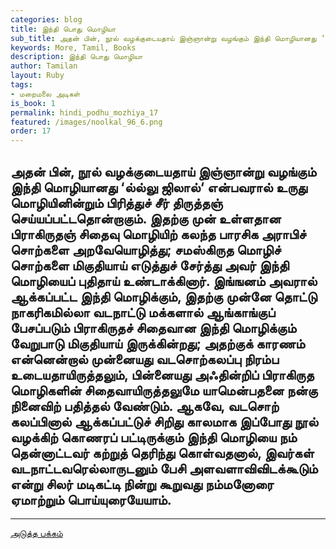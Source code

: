 ```yaml
---
categories: blog
title: இந்தி பொது மொழியா
sub_title: அதன் பின், நூல் வழக்குடையதாய் இஞ்ஞான்று வழங்கும் இந்தி மொழியானது ‘ல்ல்லு ஜிலால்‘ என்பவரால் உருது மொழியினின்றும் பிரித்துச் சீர் திருத்தஞ் செய்யப்பட்டதொன்றாகும். இதற்கு முன் உள்ளதான பிராகிருதஞ் சிதைவு மொழியிற் கலந்த பாரசிக அராபிச் சொற்களை அறவேயொழித்து; சமஸ்கிருத மொழிச் சொற்களை மிகுதியாய் எடுத்துச் சேர்த்து அவர் இந்தி மொழியைப் புதிதாய் உண்டாக்கினார். இங்ஙனம் அவரால் ஆக்கப்பட்ட இந்தி மொழிக்கும், இதற்கு முன்னே தொட்டு நாகரிகமில்லா வடநாட்டு மக்களால் ஆங்காங்குப் பேசப்படும் பிராகிருதச் சிதைவான இந்தி மொழிக்கும் வேறுபாடு மிகுதியாய் இருக்கின்றது; அதற்குக் காரணம் என்னென்றால் முன்னையது வடசொற்கலப்பு நிரம்ப உடையதாயிருத்தலும், பின்னையது அஃதின்றிப் பிராகிருத மொழிகளின் சிதைவாயிருத்தலுமே யாமென்பதனை நன்கு நினைவிற் பதித்தல் வேண்டும். ஆகவே, வடசொற் கலப்பினால் ஆக்கப்பட்டுச் சிறிது காலமாக இப்போது நூல் வழக்கிற் கொணரப் பட்டிருக்கும் இந்தி மொழியை நம் தென்னாட்டவர் கற்றுத் தெரிந்து கொள்வதனால், இவர்கள் வடநாட்டவரெல்லாருடனும் பேசி அளவளாவிவிடக்கூடும் என்று சிலர் மடிகட்டி நின்று கூறுவது நம்மனோரை ஏமாற்றும் பொய்யுரையேயாம்.
keywords: More, Tamil, Books
description: இந்தி பொது மொழியா
author: Tamilan
layout: Ruby
tags:
- மறைமலை அடிகள்
is_book: 1
permalink: hindi_podhu_mozhiya_17
featured: /images/noolkal_96_6.png
order: 17
---
```

## அதன் பின், நூல் வழக்குடையதாய் இஞ்ஞான்று வழங்கும் இந்தி மொழியானது ‘ல்ல்லு ஜிலால்‘ என்பவரால் உருது மொழியினின்றும் பிரித்துச் சீர் திருத்தஞ் செய்யப்பட்டதொன்றாகும். இதற்கு முன் உள்ளதான பிராகிருதஞ் சிதைவு மொழியிற் கலந்த பாரசிக அராபிச் சொற்களை அறவேயொழித்து; சமஸ்கிருத மொழிச் சொற்களை மிகுதியாய் எடுத்துச் சேர்த்து அவர் இந்தி மொழியைப் புதிதாய் உண்டாக்கினார். இங்ஙனம் அவரால் ஆக்கப்பட்ட இந்தி மொழிக்கும், இதற்கு முன்னே தொட்டு நாகரிகமில்லா வடநாட்டு மக்களால் ஆங்காங்குப் பேசப்படும் பிராகிருதச் சிதைவான இந்தி மொழிக்கும் வேறுபாடு மிகுதியாய் இருக்கின்றது; அதற்குக் காரணம் என்னென்றால் முன்னையது வடசொற்கலப்பு நிரம்ப உடையதாயிருத்தலும், பின்னையது அஃதின்றிப் பிராகிருத மொழிகளின் சிதைவாயிருத்தலுமே யாமென்பதனை நன்கு நினைவிற் பதித்தல் வேண்டும். ஆகவே, வடசொற் கலப்பினால் ஆக்கப்பட்டுச் சிறிது காலமாக இப்போது நூல் வழக்கிற் கொணரப் பட்டிருக்கும் இந்தி மொழியை நம் தென்னாட்டவர் கற்றுத் தெரிந்து கொள்வதனால், இவர்கள் வடநாட்டவரெல்லாருடனும் பேசி அளவளாவிவிடக்கூடும் என்று சிலர் மடிகட்டி நின்று கூறுவது நம்மனோரை ஏமாற்றும் பொய்யுரையேயாம்.

* * *

[அடுத்த பக்கம்](hindi_podhu_mozhiya_18)